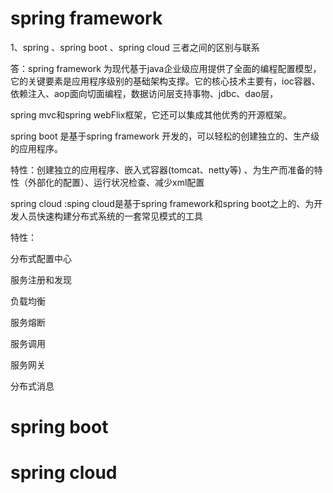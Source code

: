 # spring framework

1、spring 、spring boot 、spring cloud 三者之间的区别与联系

答：spring framework 为现代基于java企业级应用提供了全面的编程配置模型，它的关键要素是应用程序级别的基础架构支撑。它的核心技术主要有，ioc容器、依赖注入、aop面向切面编程，数据访问层支持事物、jdbc、dao层，

spring mvc和spring webFlix框架，它还可以集成其他优秀的开源框架。

spring boot 是基于spring framework 开发的，可以轻松的创建独立的、生产级的应用程序。

特性：创建独立的应用程序、嵌入式容器(tomcat、netty等) 、为生产而准备的特性（外部化的配置）、运行状况检查、减少xml配置

spring cloud :sping cloud是基于spring framework和spring boot之上的、为开发人员快速构建分布式系统的一套常见模式的工具

特性：

分布式配置中心

服务注册和发现

负载均衡

服务熔断

服务调用

服务网关

分布式消息

# spring boot



# spring cloud 




